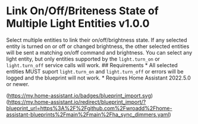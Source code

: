    # Link On/Off/Briteness State of Multiple Light Entities v1.0.0
   Select multiple entities to link their on/off/brightness state.  If any selected entity is turned on or off or changed brightness, the other selected entities will be sent a matching on/off command and brightness.
    You can select any light entity, but only entities supported by the `light.turn_on` or `light.turn_off` service calls will work.
    ## Requirements
    * All selected entities MUST suport `light.turn_on` and `light.turn_off` or errors will be logged and the blueprint will not work.
    * Requires Home Assistant 2022.5.0 or newer.

   (https://my.home-assistant.io/badges/blueprint_import.svg)(https://my.home-assistant.io/redirect/blueprint_import/?blueprint_url=https%3A%2F%2Fgithub.com%2Fwroadd%2Fhome-assistant-blueprints%2Fmain%2Fmain%2Fha_sync_dimmers.yaml)
      
